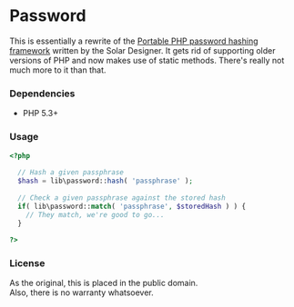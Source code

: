 Password
========

This is essentially a rewrite of the [Portable PHP password hashing framework] written by the Solar Designer.
It gets rid of supporting older versions of PHP and now makes use of static methods. 
There's really not much more to it than that.

[Portable PHP password hashing framework]: http://www.openwall.com/phpass/

### Dependencies

- PHP 5.3+

### Usage

```php
<?php
  
  // Hash a given passphrase
  $hash = lib\password::hash( 'passphrase' );
  
  // Check a given passphrase against the stored hash
  if( lib\password::match( 'passphrase', $storedHash ) ) {
    // They match, we're good to go...
  }
  
?>
```

### License

As the original, this is placed in the public domain.  
Also, there is no warranty whatsoever.
